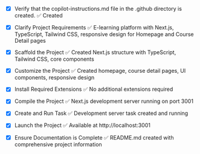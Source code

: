 <!-- Use this file to provide workspace-specific custom instructions to Copilot. For more details, visit https://code.visualstudio.com/docs/copilot/copilot-customization#_use-a-githubcopilotinstructionsmd-file -->

- [x] Verify that the copilot-instructions.md file in the .github directory is created. ✅ Created

- [x] Clarify Project Requirements ✅ E-learning platform with Next.js, TypeScript, Tailwind CSS, responsive design for Homepage and Course Detail pages

- [x] Scaffold the Project ✅ Created Next.js structure with TypeScript, Tailwind CSS, core components

- [x] Customize the Project ✅ Created homepage, course detail pages, UI components, responsive design

- [x] Install Required Extensions ✅ No additional extensions required

- [x] Compile the Project ✅ Next.js development server running on port 3001

- [x] Create and Run Task ✅ Development server task created and running

- [x] Launch the Project ✅ Available at http://localhost:3001

- [x] Ensure Documentation is Complete ✅ README.md created with comprehensive project information

